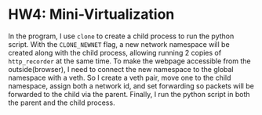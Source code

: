 # HW4: Mini-Virtualization

In the program, I use `clone` to create a child process to run the python script. With the `CLONE_NEWNET` flag, a new network namespace will be created along with the child process, allowing running 2 copies of `http_recorder` at the same time. To make the webpage accessible from the outside(browser), I need to connect the new namespace to the global namespace with a veth. So I create a veth pair, move one to the child namespace, assign both a network id, and set forwarding so packets will be forwarded to the child via the parent. Finally, I run the python script in both the parent and the child process.